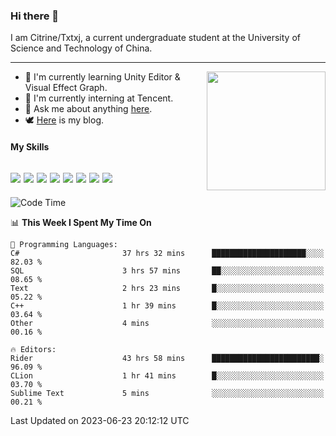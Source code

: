 ### Hi there 👋

I am Citrine/Txtxj, a current undergraduate student at the University of Science and Technology of China.

---

<img align="right" height="190" src="http://github-profile-summary-cards.vercel.app/api/cards/stats?username=txtxj&theme=vue">

- 🌱 I'm currently learning Unity Editor & Visual Effect Graph.
- 🐶 I'm currently interning at Tencent.
- 💬 Ask me about anything [here](https://github.com/txtxj/txtxj/issues).
- 🕊️ [Here](https://txtxj.top) is my blog.

#### My Skills

![](https://img.shields.io/badge/C%23-239120?logo=csharp&logoColor=fff)
![](https://img.shields.io/badge/Unity-000000?logo=unity&logoColor=fff)
![](https://img.shields.io/badge/Python-3e74a2?logo=python&logoColor=fff)
![](https://img.shields.io/badge/C++-65318e?logo=cplusplus&logoColor=fff)
![](https://img.shields.io/badge/C-5654a2?logo=c&logoColor=fff)
![](https://img.shields.io/badge/Blender-f5792a?logo=blender&logoColor=fff)
![](https://img.shields.io/badge/MS%20SQL-cc2927?logo=microsoftsqlserver&logoColor=fff)
![](https://img.shields.io/badge/My%20SQL-4479a1?logo=mysql&logoColor=fff)
---

<!--START_SECTION:waka-->
![Code Time](http://img.shields.io/badge/Code%20Time-1%2C068%20hrs%201%20min-blue)

📊 **This Week I Spent My Time On** 

```text
💬 Programming Languages: 
C#                       37 hrs 32 mins      █████████████████████░░░░   82.03 % 
SQL                      3 hrs 57 mins       ██░░░░░░░░░░░░░░░░░░░░░░░   08.65 % 
Text                     2 hrs 23 mins       █░░░░░░░░░░░░░░░░░░░░░░░░   05.22 % 
C++                      1 hr 39 mins        █░░░░░░░░░░░░░░░░░░░░░░░░   03.64 % 
Other                    4 mins              ░░░░░░░░░░░░░░░░░░░░░░░░░   00.16 % 

🔥 Editors: 
Rider                    43 hrs 58 mins      ████████████████████████░   96.09 % 
CLion                    1 hr 41 mins        █░░░░░░░░░░░░░░░░░░░░░░░░   03.70 % 
Sublime Text             5 mins              ░░░░░░░░░░░░░░░░░░░░░░░░░   00.21 % 
```


 Last Updated on 2023-06-23 20:12:12 UTC
<!--END_SECTION:waka-->
